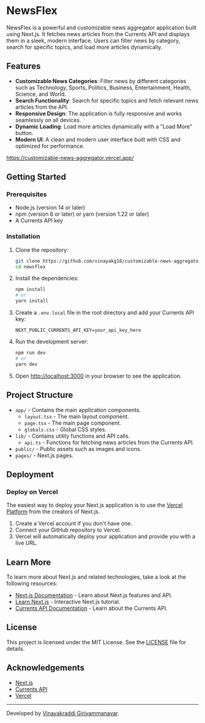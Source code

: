 # NewsFlex

NewsFlex is a powerful and customizable news aggregator application built using Next.js. It fetches news articles from the Currents API and displays them in a sleek, modern interface. Users can filter news by category, search for specific topics, and load more articles dynamically.

## Features

- **Customizable News Categories**: Filter news by different categories such as Technology, Sports, Politics, Business, Entertainment, Health, Science, and World.
- **Search Functionality**: Search for specific topics and fetch relevant news articles from the API.
- **Responsive Design**: The application is fully responsive and works seamlessly on all devices.
- **Dynamic Loading**: Load more articles dynamically with a "Load More" button.
- **Modern UI**: A clean and modern user interface built with CSS and optimized for performance.

https://customizable-news-aggregator.vercel.app/

## Getting Started

### Prerequisites

- Node.js (version 14 or later)
- npm (version 6 or later) or yarn (version 1.22 or later)
- A Currents API key

### Installation

1. Clone the repository:
    ```bash
    git clone https://github.com/vinayakg18/customizable-news-aggregator.git
    cd newsflex
    ```

2. Install the dependencies:
    ```bash
    npm install
    # or
    yarn install
    ```

3. Create a `.env.local` file in the root directory and add your Currents API key:
    ```env
    NEXT_PUBLIC_CURRENTS_API_KEY=your_api_key_here
    ```

4. Run the development server:
    ```bash
    npm run dev
    # or
    yarn dev
    ```

5. Open [http://localhost:3000](http://localhost:3000) in your browser to see the application.

## Project Structure

- `app/` - Contains the main application components.
  - `layout.tsx` - The main layout component.
  - `page.tsx` - The main page component.
  - `globals.css` - Global CSS styles.
- `lib/` - Contains utility functions and API calls.
  - `api.ts` - Functions for fetching news articles from the Currents API.
- `public/` - Public assets such as images and icons.
- `pages/` - Next.js pages.

## Deployment

### Deploy on Vercel

The easiest way to deploy your Next.js application is to use the [Vercel Platform](https://vercel.com/) from the creators of Next.js.

1. Create a Vercel account if you don't have one.
2. Connect your GitHub repository to Vercel.
3. Vercel will automatically deploy your application and provide you with a live URL.

## Learn More

To learn more about Next.js and related technologies, take a look at the following resources:

- [Next.js Documentation](https://nextjs.org/docs) - Learn about Next.js features and API.
- [Learn Next.js](https://nextjs.org/learn) - Interactive Next.js tutorial.
- [Currents API Documentation](https://currentsapi.services/en/docs/) - Learn about the Currents API.

## License

This project is licensed under the MIT License. See the [LICENSE](LICENSE) file for details.

## Acknowledgements

- [Next.js](https://nextjs.org/)
- [Currents API](https://currentsapi.services/)
- [Vercel](https://vercel.com/)

---

Developed by [Vinayakraddi Giriyammanavar](https://github.com/vinayakg18).
